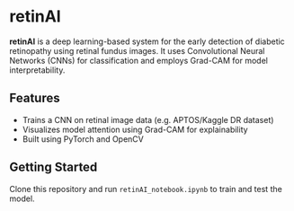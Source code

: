 # retinAI

**retinAI** is a deep learning-based system for the early detection of diabetic retinopathy using retinal fundus images. It uses Convolutional Neural Networks (CNNs) for classification and employs Grad-CAM for model interpretability.

## Features

- Trains a CNN on retinal image data (e.g. APTOS/Kaggle DR dataset)
- Visualizes model attention using Grad-CAM for explainability
- Built using PyTorch and OpenCV

## Getting Started

Clone this repository and run `retinAI_notebook.ipynb` to train and test the model.
